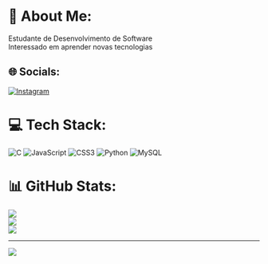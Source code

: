# 💫 About Me:
Estudante de Desenvolvimento de Software<br>Interessado em aprender novas tecnologias


## 🌐 Socials:
[![Instagram](https://img.shields.io/badge/Instagram-%23E4405F.svg?logo=Instagram&logoColor=white)](https://instagram.com/sladrianpz) 

# 💻 Tech Stack:
![C](https://img.shields.io/badge/c-%2300599C.svg?style=for-the-badge&logo=c&logoColor=white) ![JavaScript](https://img.shields.io/badge/javascript-%23323330.svg?style=for-the-badge&logo=javascript&logoColor=%23F7DF1E) ![CSS3](https://img.shields.io/badge/css3-%231572B6.svg?style=for-the-badge&logo=css3&logoColor=white) ![Python](https://img.shields.io/badge/python-3670A0?style=for-the-badge&logo=python&logoColor=ffdd54) ![MySQL](https://img.shields.io/badge/mysql-4479A1.svg?style=for-the-badge&logo=mysql&logoColor=white)
# 📊 GitHub Stats:
![](https://github-readme-stats.vercel.app/api?username=sladrianpz&theme=blue_navy&hide_border=false&include_all_commits=false&count_private=false)<br/>
![](https://github-readme-streak-stats.herokuapp.com/?user=sladrianpz&theme=blue_navy&hide_border=false)<br/>
![](https://github-readme-stats.vercel.app/api/top-langs/?username=sladrianpz&theme=blue_navy&hide_border=false&include_all_commits=false&count_private=false&layout=compact)

---
[![](https://visitcount.itsvg.in/api?id=sladrianpz&icon=0&color=0)](https://visitcount.itsvg.in)

<!-- Proudly created with GPRM ( https://gprm.itsvg.in ) -->
